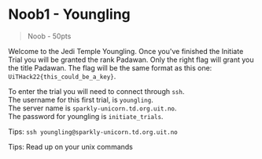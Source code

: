 # Noob1 - Youngling
> Noob - 50pts

Welcome to the Jedi Temple Youngling. Once you've finished the Initiate Trial you will be granted the rank Padawan. Only the right flag will grant you the title Padawan. The flag will be the same format as this one: 
```UiTHack22{this_could_be_a_key}```.

To enter the trial you will need to connect through `ssh`.  
The username for this first trial, is `youngling`.  
The server name is `sparkly-unicorn.td.org.uit.no`.  
The password for youngling is `initiate_trials`.

Tips:
`ssh youngling@sparkly-unicorn.td.org.uit.no`

Tips:
Read up on your unix commands 
